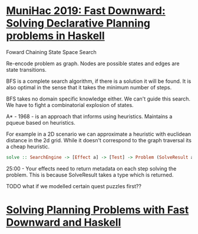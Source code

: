 # [MuniHac 2019: Fast Downward: Solving Declarative Planning problems in Haskell](https://www.youtube.com/watch?v=riugQmHx0K0)

Foward Chaining State Space Search

Re-encode problem as graph. Nodes are possible states and edges are state transitions.

BFS is a complete search algorithm, if there is a solution it will be found. It is also optimal in the sense that it takes the minimum number of steps.

BFS takes no domain specific knowledge either. We can't guide this search. We have to fight a combinatorial explosion of states.

A* - 1968 - is an approach that informs using heuristics. Maintains a pqueue based on heuristics.

For example in a 2D scenario we can approximate a heuristic with euclidean distance in the 2d grid. While it doesn't correspond to the graph traversal its a cheap heuristic.

```haskell
solve :: SearchEngine -> [Effect a] -> [Test] -> Problem (SolveResult a)
```

25:00 - Your effects need to return metadata on each step solving the problem. This is because SolveResult takes a type which is returned.

TODO what if we modelled certain quest puzzles first??


# [Solving Planning Problems with Fast Downward and Haskell](https://ocharles.org.uk/blog/posts/2018-12-25-fast-downward.html)
